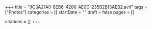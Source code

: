 +++
title = "9C3A21A0-8EB6-4200-AE0C-235B2B13AE82.avif"
tags = ["Photos"]
categories = []
startDate = ""
draft = false
pages = []

citations = []
+++
